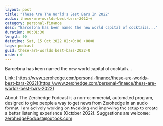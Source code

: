 ```yaml
---
layout: post
title: "These Are The World's Best Bars In 2022"
audio: these-are-worlds-best-bars-2022-0
category: personal-finance
desc: "Barcelona has been named the new world capital of cocktails..."
duration: 00:01:30
length: 90
datetime: Sat, 15 Oct 2022 02:40:00 +0000
tags: podcast
guid: these-are-worlds-best-bars-2022-0
order: 0
---
```

Barcelona has been named the new world capital of cocktails...

Link: [https://www.zerohedge.com/personal-finance/these-are-worlds-best-bars-2022](https://www.zerohedge.com/personal-finance/these-are-worlds-best-bars-2022)

About: The Zerohedge Podcast is a non-commercial, automated program, designed to give people a way to get news from Zerohedge in an audio format.  I am actively working on tweaking and improving the setup to create a better listening experience (October 2022).  Suggestions are welcome: [zerohedgePodcast@outlook.com](mailto:zerohedgePodcast@outlook.com)